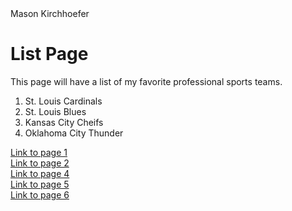 <!DOCTYPE html>
<html>
<head>
Mason Kirchhoefer
</head>
<body>

<h1>List Page</h1>
<p>This page will have a list of my favorite professional sports teams.</p>
 
 <ol>
  <li>St. Louis Cardinals</li>
  <li>St. Louis Blues</li>
  <li>Kansas City Cheifs</li>
  <li>Oklahoma City Thunder</li>
</ol>

 <a href= "README.md">Link to page 1 </a> <br>
 <a href= "page2.html">Link to page 2 </a> <br>
 <a href= "page4.html">Link to page 4 </a> <br>
 <a href= "page5.html">Link to page 5 </a> <br> 
 <a href= "page6.html">Link to page 6 </a> <br>
 
</body>
</html>